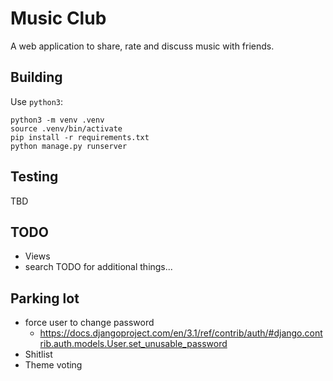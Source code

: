# Music Club

A web application to share, rate and discuss music with friends.

## Building

Use `python3`:

```
python3 -m venv .venv
source .venv/bin/activate
pip install -r requirements.txt
python manage.py runserver
```

## Testing

TBD

## TODO

- Views
- search TODO for additional things...

## Parking lot

- force user to change password
    - https://docs.djangoproject.com/en/3.1/ref/contrib/auth/#django.contrib.auth.models.User.set_unusable_password
- Shitlist
- Theme voting
